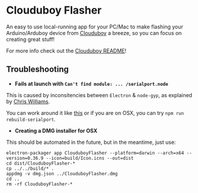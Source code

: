 # Clouduboy Flasher

An easy to use local-running app for your PC/Mac to make flashing your
Arduino/Arduboy device from [Clouduboy](http://cld.by/) a breeze, so you can
focus on creating great stuff!

For more info check out the [Clouduboy README](http://github.com/flaki/clouduboy/)!

## Troubleshooting

- **Fails at launch with `Can't find module: ... /serialport.node`**

This is caused by inconsitencies between `Electron` & `node-gyp`, as explained by
[Chris Williams](https://github.com/voodootikigod/node-serialport/issues/538#issuecomment-115207973).

You can work around it like
[this](https://github.com/voodootikigod/node-serialport/issues/538#issuecomment-162644623)
or if you are on OSX, you can try `npm run rebuild-serialport`.

- **Creating a DMG installer for OSX**

This should be automated in the future, but in the meantime, just use:

```
electron-packager app ClouduboyFlasher --platform=darwin --arch=x64 --version=0.36.9 --icon=build/Icon.icns --out=dist
cd dist/ClouduboyFlasher-*
cp ../../build/* .
appdmg -v dmg.json ../ClouduboyFlasher.dmg
cd ..
rm -rf ClouduboyFlasher-*
```
